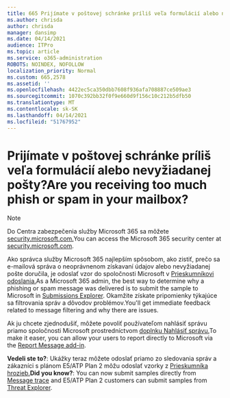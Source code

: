 ```yaml
---
title: 665 Prijímate v poštovej schránke príliš veľa formulácií alebo nevyžiadanej pošty?
ms.author: chrisda
author: chrisda
manager: dansimp
ms.date: 04/14/2021
audience: ITPro
ms.topic: article
ms.service: o365-administration
ROBOTS: NOINDEX, NOFOLLOW
localization_priority: Normal
ms.custom: 665,2578
ms.assetid: ''
ms.openlocfilehash: 4422ec5ca350dbb7608f936afa708887ce509ae3
ms.sourcegitcommit: 1070c392bb32f0f9e660d9f156c10c212b5dfb50
ms.translationtype: MT
ms.contentlocale: sk-SK
ms.lasthandoff: 04/14/2021
ms.locfileid: "51767952"
---
```

# <a name="are-you-receiving-too-much-phish-or-spam-in-your-mailbox"></a><span data-ttu-id="80813-102">Prijímate v poštovej schránke príliš veľa formulácií alebo nevyžiadanej pošty?</span><span class="sxs-lookup"><span data-stu-id="80813-102">Are you receiving too much phish or spam in your mailbox?</span></span>

> [!NOTE]
> <span data-ttu-id="80813-103">Do Centra zabezpečenia služby Microsoft 365 sa môžete [security.microsoft.com.](https://security.microsoft.com)</span><span class="sxs-lookup"><span data-stu-id="80813-103">You can access the Microsoft 365 security center at [security.microsoft.com](https://security.microsoft.com).</span></span>

<span data-ttu-id="80813-104">Ako správca služby Microsoft 365 najlepším spôsobom, ako zistiť, prečo sa e-mailová správa o neoprávnenom získavaní údajov alebo nevyžiadanej pošte doručila, je odoslať vzor do spoločnosti Microsoft v [Prieskumníkovi odoslania.](https://security.microsoft.com/reportsubmission)</span><span class="sxs-lookup"><span data-stu-id="80813-104">As a Microsoft 365 admin, the best way to determine why a phishing or spam message was delivered is to submit the sample to Microsoft in [Submissions Explorer](https://security.microsoft.com/reportsubmission).</span></span> <span data-ttu-id="80813-105">Okamžite získate pripomienky týkajúce sa filtrovania správ a dôvodov problémov.</span><span class="sxs-lookup"><span data-stu-id="80813-105">You'll get immediate feedback related to message filtering and why there are issues.</span></span>

<span data-ttu-id="80813-106">Ak ju chcete zjednodušiť, môžete povoliť používateľom nahlásiť správu priamo spoločnosti Microsoft prostredníctvom [doplnku Nahlásiť správu.](https://appsource.microsoft.com/product/office/WA104381180?src=office&tab=Overview)</span><span class="sxs-lookup"><span data-stu-id="80813-106">To make it easer, you can allow your users to report directly to Microsoft via the [Report Message add-in](https://appsource.microsoft.com/product/office/WA104381180?src=office&tab=Overview).</span></span>

<span data-ttu-id="80813-107">**Vedeli ste to?**: Ukážky [](https://security.microsoft.com/messagetrace) teraz môžete odoslať priamo zo sledovania správ a zákazníci s plánom E5/ATP Plan 2 môžu odoslať vzorky z [Prieskumníka hrozieb.](https://docs.microsoft.com/microsoft-365/security/office-365-security/threat-explorer)</span><span class="sxs-lookup"><span data-stu-id="80813-107">**Did you know?**: You can now submit samples directly from [Message trace](https://security.microsoft.com/messagetrace) and E5/ATP Plan 2 customers can submit samples from [Threat Explorer](https://docs.microsoft.com/microsoft-365/security/office-365-security/threat-explorer).</span></span>
